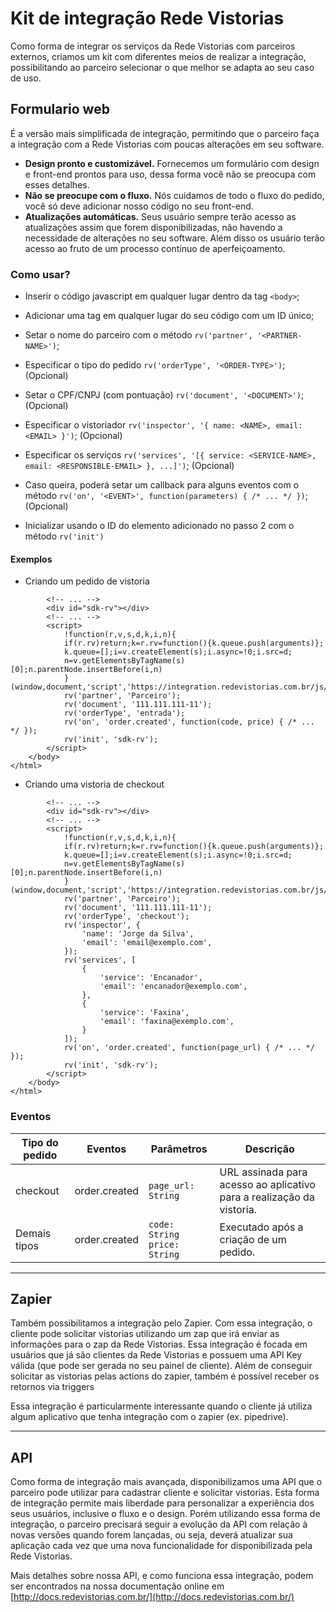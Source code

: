 # Kit de integração Rede Vistorias

Como forma de integrar os serviços da Rede Vistorias com parceiros externos, criamos um kit com diferentes meios de realizar a integração, possibilitando ao parceiro selecionar o que melhor se adapta ao seu caso de uso.

## Formulario web

É a versão mais simplificada de integração, permitindo que o parceiro faça a integração com a Rede Vistorias com poucas alterações em seu software. 


- **Design pronto e customizável.** Fornecemos um formulário com design e front-end prontos para uso, dessa forma você não se preocupa com esses detalhes.
- **Não se preocupe com o fluxo.** Nós cuidamos de todo o fluxo do pedido, você só deve adicionar nosso código no seu front-end. 
- **Atualizações automáticas.** Seus usuário sempre terão acesso as atualizações assim que forem disponibilizadas, não havendo a necessidade de alterações no seu software. Além disso os usuário terão acesso ao fruto de um processo contínuo de aperfeiçoamento.

### Como usar?

- Inserir o código javascript em qualquer lugar dentro da tag `<body>`;
- Adicionar uma tag em qualquer lugar do seu código com um ID único;
- Setar o nome do parceiro com o método `rv('partner', '<PARTNER-NAME>')`;
- Especificar o tipo do pedido `rv('orderType', '<ORDER-TYPE>')`; (Opcional)
- Setar o CPF/CNPJ (com pontuação) `rv('document', '<DOCUMENT>')`; (Opcional)
- Especificar o vistoriador `rv('inspector', '{ name: <NAME>, email: <EMAIL> }')`; (Opcional)
- Especificar os serviços `rv('services', '[{ service: <SERVICE-NAME>, email: <RESPONSIBLE-EMAIL> }, ...]')`; (Opcional)

- Caso queira, poderá setar um callback para alguns eventos com o método `rv('on', '<EVENT>', function(parameters) { /* ... */ })`; (Opcional)
- Inicializar usando o ID do elemento adicionado no passo 2 com o método `rv('init')`

#### Exemplos
- Criando um pedido de vistoria
```
        <!-- ... -->
        <div id="sdk-rv"></div>
        <!-- ... -->
        <script>
            !function(r,v,s,d,k,i,n){
            if(r.rv)return;k=r.rv=function(){k.queue.push(arguments)};
            k.queue=[];i=v.createElement(s);i.async=!0;i.src=d;
            n=v.getElementsByTagName(s)[0];n.parentNode.insertBefore(i,n)
            }(window,document,'script','https://integration.redevistorias.com.br/js/app.js');
            rv('partner', 'Parceiro');
            rv('document', '111.111.111-11');
            rv('orderType', 'entrada');
            rv('on', 'order.created', function(code, price) { /* ... */ });
            rv('init', 'sdk-rv');
        </script>
    </body>
</html>
```
- Criando uma vistoria de checkout
```
        <!-- ... -->
        <div id="sdk-rv"></div>
        <!-- ... -->
        <script>
            !function(r,v,s,d,k,i,n){
            if(r.rv)return;k=r.rv=function(){k.queue.push(arguments)};
            k.queue=[];i=v.createElement(s);i.async=!0;i.src=d;
            n=v.getElementsByTagName(s)[0];n.parentNode.insertBefore(i,n)
            }(window,document,'script','https://integration.redevistorias.com.br/js/app.js');
            rv('partner', 'Parceiro');
            rv('document', '111.111.111-11');
            rv('orderType', 'checkout');
            rv('inspector', {
                'name': 'Jorge da Silva',
                'email': 'email@exemplo.com',
            });
            rv('services', [
                {
                    'service': 'Encanador',
                    'email': 'encanador@exemplo.com',
                },
                {
                    'service': 'Faxina',
                    'email': 'faxina@exemplo.com',
                }
            ]);
            rv('on', 'order.created', function(page_url) { /* ... */ });
            rv('init', 'sdk-rv');
        </script>
    </body>
</html>
```

### Eventos
| Tipo do pedido | Eventos | Parâmetros | Descrição |
|---|---|---|---|
| checkout | order.created | `page_url: String` | URL assinada para acesso ao aplicativo para a realização da vistoria.
| Demais tipos | order.created | `code: String`<br>`price: String` | Executado após a criação de um pedido.

---
## Zapier

Também possibilitamos a integração pelo Zapier. Com essa integração, o cliente pode solicitar vistorias utilizando um zap que irá enviar as informações para o zap da Rede Vistorias. Essa integração é focada em usuários que já são clientes da Rede Vistorias e possuem uma API Key válida (que pode ser gerada no seu painel de cliente). Além de conseguir solicitar as vistorias pelas actions do zapier, também é possível receber os retornos via triggers

Essa integração é particularmente interessante quando o cliente já utiliza algum aplicativo que tenha integração com o zapier (ex. pipedrive).

---
## API
Como forma de integração mais avançada, disponibilizamos uma API que o parceiro pode utilizar para cadastrar cliente e solicitar vistorias. Esta forma de integração permite mais liberdade para personalizar a experiência dos seus usuários, inclusive o fluxo e o design. Porém utilizando essa forma de integração, o parceiro precisará seguir a evolução da API com relação à novas versões quando forem lançadas, ou seja, deverá atualizar sua aplicação cada vez que uma nova funcionalidade for disponibilizada pela Rede Vistorias.

Mais detalhes sobre nossa API, e como funciona essa integração, podem ser encontrados na nossa documentação online em [http://docs.redevistorias.com.br/](http://docs.redevistorias.com.br/)
